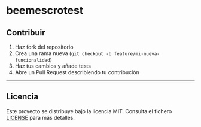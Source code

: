 # beemescrotest



## Contribuir

1. Haz fork del repositorio  
2. Crea una rama nueva (`git checkout -b feature/mi-nueva-funcionalidad`)  
3. Haz tus cambios y añade tests  
4. Abre un Pull Request describiendo tu contribución  

---

## Licencia

Este proyecto se distribuye bajo la licencia MIT. Consulta el fichero [LICENSE](LICENSE) para más detalles.





